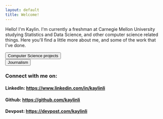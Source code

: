 ```yaml
---
layout: default
title: Welcome!
---
```

<style>
    .button{
        color: white;
    }
</style>
Hello! I'm Kaylin. I'm currently a freshman at Carnegie Mellon University studying Statistics and Data Science, and other computer science related things. Here you'll find a little more about me, and some of the work that I've done.

<!-- https://stackoverflow.com/questions/2906582/how-to-create-an-html-button-that-acts-like-a-link -->
<button onclick="window.location.href='/projects'">Computer Science projects</button>
</br>
<button onclick="window.location.href='/journalism'">Journalism</button>
<!-- <h2><a href="https://kaylinli.github.io/projects">CS projects</a><h2> -->
<!-- <h2><a href="https://kaylinli.github.io/journalism">Journalism</a><h2> -->

<h3>Connect with me on:</h3>
<h4>LinkedIn: <a href="https://www.linkedin.com/in/kaylinli">https://www.linkedin.com/in/kaylinli</a></h4>
<h4>Github: <a href="https://github.com/kaylinli"> https://github.com/kaylinli</a></h4>
<h4>Devpost: <a href="https://devpost.com/kaylinli"> https://devpost.com/kaylinli</a></h4>